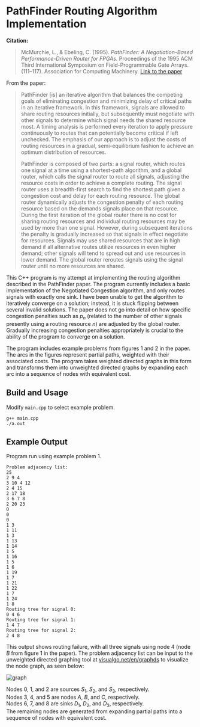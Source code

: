 # PathFinder Routing Algorithm Implementation

**Citation:**

> McMurchie, L., & Ebeling, C. (1995). *PathFinder: A Negotiation-Based Performance-Driven Router for FPGAs.* Proceedings of the 1995 ACM Third International Symposium on Field-Programmable Gate Arrays. (111–117). Association for Computing Machinery. [Link to the paper](https://dl.acm.org/doi/10.1145/201310.201328)

From the paper:

>PathFinder \[is\] an iterative algorithm that balances the competing goals of eliminating congestion and minimizing delay of critical paths in an iterative framework. In this framework, signals are allowed to share routing resources initially, but subsequently must negotiate with other signals to determine which signal needs the shared resource most. A timing analysis is performed every iteration to apply pressure continuously to routes that can potentially become critical if left unchecked. The emphasis of our approach is to adjust the costs of routing resources in a gradual, semi-equilibrium fashion to achieve an optimum distribution of resources.
>
>PathFinder is composed of two parts: a signal router, which routes one signal at a time using a shortest-path algorithm, and a global router, which calls the signal router to route all signals, adjusting the resource costs in order to achieve a complete routing. The signal router uses a breadth-first search to find the shortest path given a congestion cost and delay for each routing resource. The global router dynamically adjusts the congestion penalty of each routing resource based on the demands signals place on that resource. During the first iteration of the global router there is no cost for sharing routing resources and individual routing resources may be used by more than one signal. However, during subsequent iterations the penalty is gradually increased so that signals in effect negotiate for resources. Signals may use shared resources that are in high demand if all alternative routes utilize resources in even higher demand; other signals will tend to spread out and use resources in lower demand. The global router reroutes signals using the signal router until no more resources are shared.

This C++ program is my attempt at implementing the routing algorithm described in the PathFinder paper. The program currently includes a basic implementation of the Negotiated Congestion algorithm, and only routes signals with exactly one sink. I have been unable to get the algorithm to iteratively converge on a solution; instead, it is stuck flipping between several invalid solutions. The paper does not go into detail on how specific congestion penalties such as $p_n$ (related to the number of other signals presently using a routing resource $n$) are adjusted by the global router. Gradually increasing congestion penalties appropriately is crucial to the ability of the program to converge on a solution.

The program includes example problems from figures 1 and 2 in the paper. The arcs in the figures represent partial paths, weighted with their associated costs. The program takes weighted directed graphs in this form and transforms them into unweighted directed graphs by expanding each arc into a sequence of nodes with equivalent cost.

## Build and Usage
Modify `main.cpp` to select example problem.
```
g++ main.cpp
./a.out
```
## Example Output
Program run using example problem 1.
```
Problem adjacency list: 
25
2 9 4
3 10 4 12
2 4 15
2 17 18
3 6 7 8
2 20 23
0
0
0
1 3
1 11
1 3
1 13
1 14
1 5
1 16
1 5
1 6
1 19
1 7
1 21
1 22
1 7
1 24
1 8
Routing tree for signal 0:
0 4 6
Routing tree for signal 1:
1 4 7
Routing tree for signal 2:
2 4 8
```
This output shows routing failure, with all three signals using node $4$ (node $B$ from figure 1 in the paper). The problem adjacency list can be input to the unweighted directed graphing tool at [visualgo.net/en/graphds](https://visualgo.net/en/graphds) to visualize the node graph, as seen below:

![graph](https://github.com/PierreBeur/pathfinder-router/assets/97627312/3084d165-6b2f-43b0-be7f-c640d38af43b)

Nodes $0$, $1$, and $2$ are sources $S_1$, $S_2$, and $S_3$, respectively.  
Nodes $3$, $4$, and $5$ are nodes $A$, $B$, and $C$, respectively.  
Nodes $6$, $7$, and $8$ are sinks $D_1$, $D_2$, and $D_3$, respectively.  
The remaining nodes are generated from expanding partial paths into a sequence of nodes with equivalent cost.
